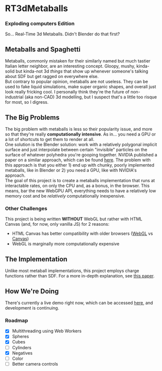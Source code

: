 # RT3dMetaballs
### Exploding computers Edition
So... Real-Time 3d Metaballs. Didn't Blender do that first?  
## Metaballs and Spaghetti
Metaballs, commonly mistaken for their similarly named but much tastier Italian letter neighbor, are an interesting concept. Gloopy, mushy, kinda-solid but kinda-not 3d *things* that show up whenever someone's talking about SDF but get ragged on everywhere else.  
But contrary to popular opinion, metaballs are not useless. They can be used to fake liquid simulations, make super organic shapes, and overall just look really fricking cool. I personally think they're the future of non-industrial (aka non-CAD) 3d modelling, but I suspect that's a little too risque for most, so I digress.  
## The Big Problems
The big problem with metaballs is less so their popularity issue, and more so that they're really **computationally intensive**. As in... you need a GPU or a lot of shortcuts to get them to render at all.  
One solution is the Blender solution: work with a relatively polygonal implicit surface and just interpolate between certain "invisible" particles on the surface of whatever polyhedra you're gooping together. NVIDIA published a paper on a similar approach, which can be found [here](https://developer.nvidia.com/gpugems/gpugems3/part-i-geometry/chapter-7-point-based-visualization-metaballs-gpu). The problem with this approach is that you either 1) end up with chunky, poorly implemented metaballs, like in Blender or 2) you need a GPU, like with NVIDIA's approach.  
The goal of this project is to create a metaballs implementation that runs at interactable rates, on only the CPU and, as a bonus, in the browser. This means, bar the new WebGPU API, everything needs to have a relatively low memory cost and be *relatively* computationally inexpensive.  
### Other Challenges
This project is being written **WITHOUT** WebGL but rather with HTML Canvas (and, for now, only vanilla JS) for 2 reasons:  
- HTML Canvas has better compatibility with older browsers ([WebGL](https://caniuse.com/webgl) vs [Canvas](https://caniuse.com/canvas))
- WebGL is marginally more computationally expensive
## The Implementation
Unlike most metaball implementations, this project employs charge functions rather than SDF. For a more in-depth explanation, see [this paper](http://www.geisswerks.com/ryan/BLOBS/blobs.html).
## How We're Doing
There's currently a live demo right now, which can be accessed [here](https://www.rockwill.dev/RT3dMetaballs), and development is continuing.
### Roadmap
- [x] Multithreading using Web Workers
- [x] Spheres
- [x] Cubes
- [ ] Cylinders
- [x] Negatives
- [ ] Color
- [ ] Better camera controls
